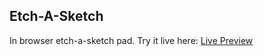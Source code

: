 ## Etch-A-Sketch
In browser etch-a-sketch pad.
Try it live here: [Live Preview](https://expixelstudio.github.io/etch-a-sketch/)
